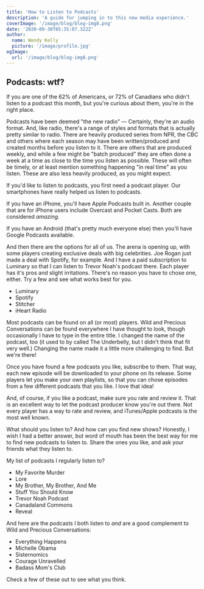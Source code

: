 ```yaml
---
title: 'How to Listen to Podcasts'
description: 'A guide for jumping in to this new media experience.'
coverImage: '/image/blog/blog-img8.png'
date: '2020-09-30T05:35:07.322Z'
author:
  name: Wendy Kelly
  picture: '/image/profile.jpg'
ogImage:
  url: '/image/blog/blog-img8.png'
---
```


## Podcasts: wtf?

If you are one of the 62% of Americans, or 72% of Canadians who didn't listen to a podcast this month, but you're curious about them, you're in the right place.

Podcasts have been deemed "the new radio" — Certainly, they're an audio format. And, like radio, there's a range of styles and formats that is actually pretty similar to radio. There are heavily produced series from NPR, the CBC and others where each season may have been written/produced and created months before you listen to it. There are others that are produced weekly, and while a few might be "batch produced" they are often done a week at a time as close to the time you listen as possible. These will often be timely, or at least mention something happening "in real time" as you listen. These are also less heavily produced, as you might expect.

If you'd like to listen to podcasts, you first need a podcast player. Our smartphones have really helped us listen to podcasts.

If you have an iPhone, you'll have Apple Podcasts built in. Another couple that are for iPhone users include Overcast and Pocket Casts. Both are considered _amazing_.

If you have an Android (that's pretty much everyone else) then you'll have Google Podcasts available.

And then there are the options for all of us. The arena is opening up, with some players creating exclusive deals with big celebrities. Joe Rogan just made a deal with Spotify, for example. And I have a paid subscription to Luminary so that I can listen to Trevor Noah's podcast there. Each player has it's pros and slight irritations. There's no reason you have to chose one, either. Try a few and see what works best for you.

- Luminary
- Spotify
- Stitcher
- iHeart Radio

Most podcasts can be found on all (or most) players. Wild and Precious Conversations can be found everywhere I have thought to look, though occasionally I have to type in the entire title. I changed the name of the podcast, too (it used to by called The Underbelly, but I didn't think that fit very well.) Changing the name made it a little more challenging to find. But we're there!

Once you have found a few podcasts you like, subscribe to them. That way, each new episode will be downloaded to your phone on its release. Some players let you make your own playlists, so that you can chose episodes from a few different podcasts that you like. I love that idea!

And, of course, if you like a podcast, make sure you rate and review it. That is an excellent way to let the podcast producer know you're out there. Not every player has a way to rate and review, and iTunes/Apple podcasts is the most well known.

What should you listen to? And how can you find new shows? Honestly, I wish I had a better answer, but word of mouth has been the best way for me to find new podcasts to listen to. Share the ones you like, and ask your friends what they listen to.

My list of podcasts I regularly listen to?

- My Favorite Murder
- Lore
- My Brother, My Brother, And Me
- Stuff You Should Know
- Trevor Noah Podcast
- Canadaland Commons
- Reveal

And here are the podcasts I both listen to _and_ are a good complement to Wild and Precious Conversations:

- Everything Happens
- Michelle Obama
- Sisternomics
- Courage Unravelled
- Badass Mom's Club

Check a few of these out to see what you think.
